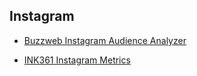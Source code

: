 ## Instagram

- [Buzzweb Instagram Audience Analyzer](https://buzzweb.pro/)

- [INK361 Instagram Metrics](http://ink361.com/)